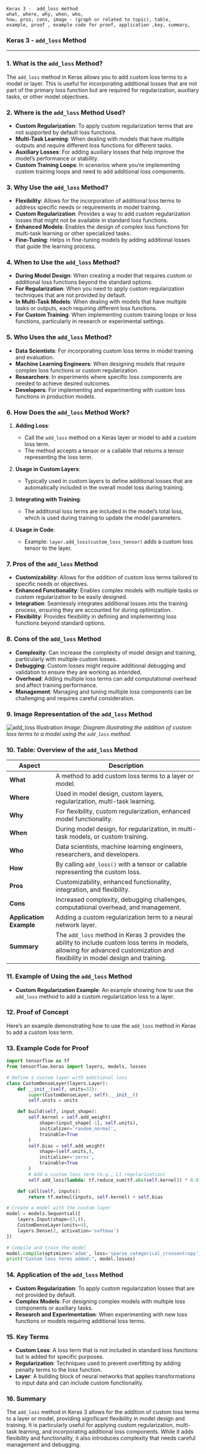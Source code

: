 ```code
Keras 3 -  add_loss method
what, where, why, when, who, 
how, pros, cons, image - (graph or related to topic), table,
example, proof , example code for proof, application ,key, summary,
```

### **Keras 3 - `add_loss` Method**

---

### **1. What is the `add_loss` Method?**

The `add_loss` method in Keras allows you to add custom loss terms to a model or layer. This is useful for incorporating additional losses that are not part of the primary loss function but are required for regularization, auxiliary tasks, or other model objectives.

### **2. Where is the `add_loss` Method Used?**

- **Custom Regularization**: To apply custom regularization terms that are not supported by default loss functions.
- **Multi-Task Learning**: When dealing with models that have multiple outputs and require different loss functions for different tasks.
- **Auxiliary Losses**: For adding auxiliary losses that help improve the model’s performance or stability.
- **Custom Training Loops**: In scenarios where you’re implementing custom training loops and need to add additional loss components.

### **3. Why Use the `add_loss` Method?**

- **Flexibility**: Allows for the incorporation of additional loss terms to address specific needs or requirements in model training.
- **Custom Regularization**: Provides a way to add custom regularization losses that might not be available in standard loss functions.
- **Enhanced Models**: Enables the design of complex loss functions for multi-task learning or other specialized tasks.
- **Fine-Tuning**: Helps in fine-tuning models by adding additional losses that guide the learning process.

### **4. When to Use the `add_loss` Method?**

- **During Model Design**: When creating a model that requires custom or additional loss functions beyond the standard options.
- **For Regularization**: When you need to apply custom regularization techniques that are not provided by default.
- **In Multi-Task Models**: When dealing with models that have multiple tasks or outputs, each requiring different loss functions.
- **For Custom Training**: When implementing custom training loops or loss functions, particularly in research or experimental settings.

### **5. Who Uses the `add_loss` Method?**

- **Data Scientists**: For incorporating custom loss terms in model training and evaluation.
- **Machine Learning Engineers**: When designing models that require complex loss functions or custom regularization.
- **Researchers**: In experiments where specific loss components are needed to achieve desired outcomes.
- **Developers**: For implementing and experimenting with custom loss functions in production models.

### **6. How Does the `add_loss` Method Work?**

1. **Adding Loss**:

   - Call the `add_loss` method on a Keras layer or model to add a custom loss term.
   - The method accepts a tensor or a callable that returns a tensor representing the loss term.
2. **Usage in Custom Layers**:

   - Typically used in custom layers to define additional losses that are automatically included in the overall model loss during training.
3. **Integrating with Training**:

   - The additional loss terms are included in the model’s total loss, which is used during training to update the model parameters.
4. **Usage in Code**:

   - Example: `layer.add_loss(custom_loss_tensor)` adds a custom loss tensor to the layer.

### **7. Pros of the `add_loss` Method**

- **Customizability**: Allows for the addition of custom loss terms tailored to specific needs or objectives.
- **Enhanced Functionality**: Enables complex models with multiple tasks or custom regularization to be easily designed.
- **Integration**: Seamlessly integrates additional losses into the training process, ensuring they are accounted for during optimization.
- **Flexibility**: Provides flexibility in defining and implementing loss functions beyond standard options.

### **8. Cons of the `add_loss` Method**

- **Complexity**: Can increase the complexity of model design and training, particularly with multiple custom losses.
- **Debugging**: Custom losses might require additional debugging and validation to ensure they are working as intended.
- **Overhead**: Adding multiple loss terms can add computational overhead and affect training performance.
- **Management**: Managing and tuning multiple loss components can be challenging and requires careful consideration.

### **9. Image Representation of the `add_loss` Method**

![add_loss Illustration](https://i.imgur.com/C3GhsRx.png)
*Image: Diagram illustrating the addition of custom loss terms to a model using the `add_loss` method.*

### **10. Table: Overview of the `add_loss` Method**

| **Aspect**              | **Description**                                                                                                                                                             |
| ----------------------------- | --------------------------------------------------------------------------------------------------------------------------------------------------------------------------------- |
| **What**                | A method to add custom loss terms to a layer or model.                                                                                                                            |
| **Where**               | Used in model design, custom layers, regularization, multi-task learning.                                                                                                         |
| **Why**                 | For flexibility, custom regularization, enhanced model functionality.                                                                                                             |
| **When**                | During model design, for regularization, in multi-task models, or custom training.                                                                                                |
| **Who**                 | Data scientists, machine learning engineers, researchers, and developers.                                                                                                         |
| **How**                 | By calling `add_loss()` with a tensor or callable representing the custom loss.                                                                                                 |
| **Pros**                | Customizability, enhanced functionality, integration, and flexibility.                                                                                                            |
| **Cons**                | Increased complexity, debugging challenges, computational overhead, and management.                                                                                               |
| **Application Example** | Adding a custom regularization term to a neural network layer.                                                                                                                    |
| **Summary**             | The `add_loss` method in Keras 3 provides the ability to include custom loss terms in models, allowing for advanced customization and flexibility in model design and training. |

### **11. Example of Using the `add_loss` Method**

- **Custom Regularization Example**: An example showing how to use the `add_loss` method to add a custom regularization loss to a layer.

### **12. Proof of Concept**

Here’s an example demonstrating how to use the `add_loss` method in Keras to add a custom loss term.

### **13. Example Code for Proof**

```python
import tensorflow as tf
from tensorflow.keras import layers, models, losses

# Define a custom layer with additional loss
class CustomDenseLayer(layers.Layer):
    def __init__(self, units=32):
        super(CustomDenseLayer, self).__init__()
        self.units = units

    def build(self, input_shape):
        self.kernel = self.add_weight(
            shape=(input_shape[-1], self.units),
            initializer='random_normal',
            trainable=True
        )
        self.bias = self.add_weight(
            shape=(self.units,),
            initializer='zeros',
            trainable=True
        )
        # Add a custom loss term (e.g., L1 regularization)
        self.add_loss(lambda: tf.reduce_sum(tf.abs(self.kernel)) * 0.01)

    def call(self, inputs):
        return tf.matmul(inputs, self.kernel) + self.bias

# Create a model with the custom layer
model = models.Sequential([
    layers.Input(shape=(3,)),
    CustomDenseLayer(units=4),
    layers.Dense(2, activation='softmax')
])

# Compile and train the model
model.compile(optimizer='adam', loss='sparse_categorical_crossentropy')
print("Custom loss terms added:", model.losses)
```

### **14. Application of the `add_loss` Method**

- **Custom Regularization**: To apply custom regularization losses that are not provided by default.
- **Complex Models**: For designing complex models with multiple loss components or auxiliary tasks.
- **Research and Experimentation**: When experimenting with new loss functions or models requiring additional loss terms.

### **15. Key Terms**

- **Custom Loss**: A loss term that is not included in standard loss functions but is added for specific purposes.
- **Regularization**: Techniques used to prevent overfitting by adding penalty terms to the loss function.
- **Layer**: A building block of neural networks that applies transformations to input data and can include custom functionality.

### **16. Summary**

The `add_loss` method in Keras 3 allows for the addition of custom loss terms to a layer or model, providing significant flexibility in model design and training. It is particularly useful for applying custom regularization, multi-task learning, and incorporating additional loss components. While it adds flexibility and functionality, it also introduces complexity that needs careful management and debugging.
